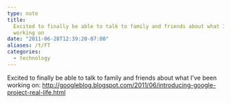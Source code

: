 ```yaml
---
type: note
title:
  Excited to finally be able to talk to family and friends about what I've been
  working on
date: "2011-06-28T12:39:20-07:00"
aliases: /t/FT
categories:
  - technology
---
```


Excited to finally be able to talk to family and friends about what I've been working on:
<http://googleblog.blogspot.com/2011/06/introducing-google-project-real-life.html>
